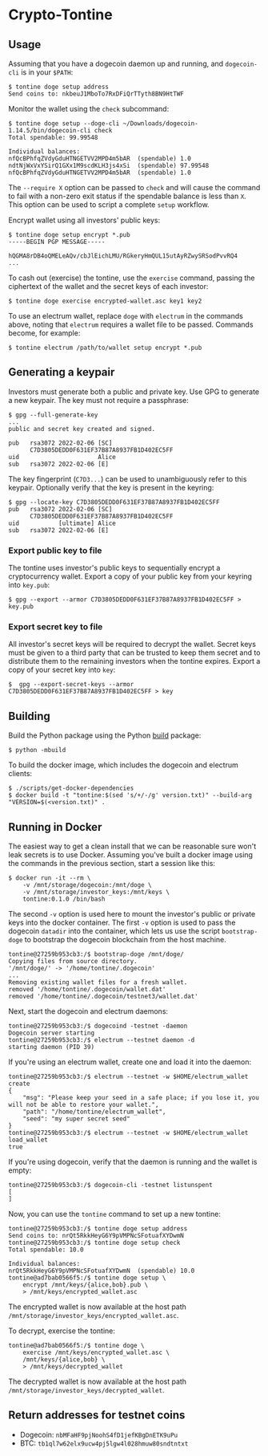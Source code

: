 # Crypto-Tontine

## Usage

Assuming that you have a dogecoin daemon up and running, and `dogecoin-cli` is in your `$PATH`:

```console
$ tontine doge setup address
Send coins to: nkbeuJ1MboTo7RxDFiQrTTyth8BN9HtTWF
```

Monitor the wallet using the `check` subcommand:

```console
$ tontine doge setup --doge-cli ~/Downloads/dogecoin-1.14.5/bin/dogecoin-cli check
Total spendable: 99.99548

Individual balances:
nfQcBPhfqZVdyGduHTNGETVV2MPD4m5bAR	(spendable)	1.0
ndtNjWxVxYSirQ1GXx1M9scdKLH3js4xSi	(spendable)	97.99548
nfQcBPhfqZVdyGduHTNGETVV2MPD4m5bAR	(spendable)	1.0
```

The `--require X` option can be passed to `check` and will cause the command to fail with a non-zero exit status if the
spendable balance is less than `X`. This option can be used to script a complete `setup` workflow.

Encrypt wallet using all investors' public keys:

```console
$ tontine doge setup encrypt *.pub
-----BEGIN PGP MESSAGE-----

hQGMA8rDB4oQMELeAQv/cbJlEichLMU/RGkeryHmQUL15utAyRZwySRSodPvvRQ4
...
```

To cash out (exercise) the tontine, use the `exercise` command, passing the ciphertext of the wallet and the secret keys
of each investor:

```console
$ tontine doge exercise encrypted-wallet.asc key1 key2
```

To use an electrum wallet, replace `doge` with `electrum` in the commands above, noting that `electrum` requires a
wallet file to be passed. Commands become, for example:

```cnosole
$ tontine electrum /path/to/wallet setup encrypt *.pub
```

## Generating a keypair

Investors must generate both a public and private key. Use GPG to generate a new keypair. The key must not require a
passphrase:

```console
$ gpg --full-generate-key
...
public and secret key created and signed.

pub   rsa3072 2022-02-06 [SC]
      C7D3805DEDD0F631EF37B87A8937FB1D402EC5FF
uid                      Alice
sub   rsa3072 2022-02-06 [E]
```

The key fingerprint (`C7D3...`) can be used to unambiguously refer to this keypair. Optionally verify that the key is
present in the keyring:

```console
$ gpg --locate-key C7D3805DEDD0F631EF37B87A8937FB1D402EC5FF
pub   rsa3072 2022-02-06 [SC]
      C7D3805DEDD0F631EF37B87A8937FB1D402EC5FF
uid           [ultimate] Alice
sub   rsa3072 2022-02-06 [E]
```

### Export public key to file

The tontine uses investor's public keys to sequentially encrypt a cryptocurrency wallet. Export a copy of your public
key from your keyring into `key.pub`:

```console
$ gpg --export --armor C7D3805DEDD0F631EF37B87A8937FB1D402EC5FF > key.pub
```

### Export secret key to file

All investor's secret keys will be required to decrypt the wallet. Secret keys must be given to a third party that can
be trusted to keep them secret and to distribute them to the remaining investors when the tontine expires. Export a
copy of your secret key into `key`:

```console
$  gpg --export-secret-keys --armor C7D3805DEDD0F631EF37B87A8937FB1D402EC5FF > key
```

## Building

Build the Python package using the Python [build](https://pypi.org/project/build/) package:

```console
$ python -mbuild
```

To build the docker image, which includes the dogecoin and electrum clients:

```console
$ ./scripts/get-docker-dependencies
$ docker build -t "tontine:$(sed 's/+/-/g' version.txt)" --build-arg "VERSION=$(<version.txt)" .
```

## Running in Docker

The easiest way to get a clean install that we can be reasonable sure won't leak secrets is to use Docker. Assuming
you've built a docker image using the commands in the previous section, start a session like this:

```console
$ docker run -it --rm \
    -v /mnt/storage/dogecoin:/mnt/doge \
    -v /mnt/storage/investor_keys:/mnt/keys \
    tontine:0.1.0 /bin/bash
```

The second `-v` option is used here to mount the investor's public or private keys into the docker container. The first
`-v` option is used to pass the dogecoin `datadir` into the container, which lets us use the script `bootstrap-doge` to
bootstrap the dogecoin blockchain from the host machine.

```console
tontine@27259b953cb3:/$ bootstrap-doge /mnt/doge/
Copying files from source directory.
'/mnt/doge/' -> '/home/tontine/.dogecoin'
...
Removing existing wallet files for a fresh wallet.
removed '/home/tontine/.dogecoin/wallet.dat'
removed '/home/tontine/.dogecoin/testnet3/wallet.dat'
```

Next, start the dogecoin and electrum daemons:

```console
tontine@27259b953cb3:/$ dogecoind -testnet -daemon
Dogecoin server starting
tontine@27259b953cb3:/$ electrum --testnet daemon -d
starting daemon (PID 39)
```

If you're using an electrum wallet, create one and load it into the daemon:

```console
tontine@27259b953cb3:/$ electrum --testnet -w $HOME/electrum_wallet create
{
    "msg": "Please keep your seed in a safe place; if you lose it, you will not be able to restore your wallet.",
    "path": "/home/tontine/electrum_wallet",
    "seed": "my super secret seed"
}
tontine@27259b953cb3:/$ electrum --testnet -w $HOME/electrum_wallet load_wallet
true
```

If you're using dogecoin, verify that the daemon is running and the wallet is empty:

```console
tontine@27259b953cb3:/$ dogecoin-cli -testnet listunspent
[
]
```

Now, you can use the `tontine` command to set up a new tontine:

```console
tontine@27259b953cb3:/$ tontine doge setup address
Send coins to: nrQt5RkkHeyG6Y9pVMPNcSFotuafXYDwmN
tontine@27259b953cb3:/$ tontine doge setup check
Total spendable: 10.0

Individual balances:
nrQt5RkkHeyG6Y9pVMPNcSFotuafXYDwmN	(spendable)	10.0
tontine@ad7bab0566f5:/$ tontine doge setup \
    encrypt /mnt/keys/{alice,bob}.pub \
    > /mnt/keys/encrypted_wallet.asc
```

The encrypted wallet is now available at the host path `/mnt/storage/investor_keys/encrypted_wallet.asc`.

To decrypt, exercise the tontine:

```console
tontine@ad7bab0566f5:/$ tontine doge \
    exercise /mnt/keys/encrypted_wallet.asc \
    /mnt/keys/{alice,bob} \
    > /mnt/keys/decrypted_wallet
```

The decrypted wallet is now available at the host path `/mnt/storage/investor_keys/decrypted_wallet`.

## Return addresses for testnet coins

* Dogecoin: `nbMFaHF9pjNoohS4fD1jefKBgDnETK9uPu`
* BTC: `tb1ql7w62elx9ucw4pj5lgw4l028hmuw80sndtntxt`
